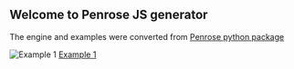 ## Welcome to Penrose JS generator

The engine and examples were converted from [Penrose python package](https://github.com/xnx/penrose)

![Example 1](/xnx/penrose/example1.svg)
[Example 1](exampl1.html)
